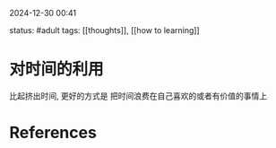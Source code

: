 2024-12-30    00:41

status: #adult 
tags: [[thoughts]], [[how to learning]]


# 对时间的利用

比起挤出时间, 更好的方式是
把时间浪费在自己喜欢的或者有价值的事情上


# References
